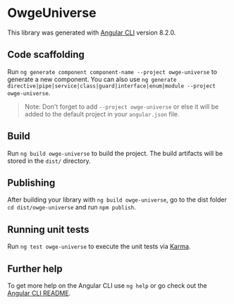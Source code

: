 # OwgeUniverse

This library was generated with [Angular CLI](https://github.com/angular/angular-cli) version 8.2.0.

## Code scaffolding

Run `ng generate component component-name --project owge-universe` to generate a new component. You can also use `ng generate directive|pipe|service|class|guard|interface|enum|module --project owge-universe`.
> Note: Don't forget to add `--project owge-universe` or else it will be added to the default project in your `angular.json` file. 

## Build

Run `ng build owge-universe` to build the project. The build artifacts will be stored in the `dist/` directory.

## Publishing

After building your library with `ng build owge-universe`, go to the dist folder `cd dist/owge-universe` and run `npm publish`.

## Running unit tests

Run `ng test owge-universe` to execute the unit tests via [Karma](https://karma-runner.github.io).

## Further help

To get more help on the Angular CLI use `ng help` or go check out the [Angular CLI README](https://github.com/angular/angular-cli/blob/master/README.md).
